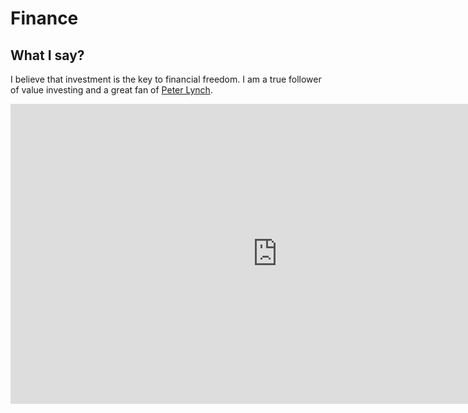 # Finance

## What I say?
I believe that investment is the key to financial freedom. I am a true follower of value investing and a great fan of [Peter Lynch](https://en.wikipedia.org/wiki/Peter_Lynch).


<iframe width="853" height="480" src="https://www.youtube.com/embed/dp8PhLsUcFE" frameborder="0" allow="accelerometer; autoplay; encrypted-media; gyroscope; picture-in-picture" allowfullscreen></iframe>

